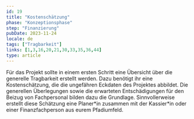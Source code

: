 ```yaml
---
id: 19
title: "Kostenschätzung"
phase: "Konzeptionsphase"
step: "Finanzierung"
pubDate: 2023-11-24
locale: de
tags: ["Tragbarkeit"]
links: [1,3,16,20,21,30,33,35,36,44]
type: article
---
```


Für das Projekt sollte in einem ersten Schritt eine Übersicht über die generelle Tragbarkeit erstellt werden. Dazu benötigt ihr eine Kostenschätzung, die die ungefähren Eckdaten des Projektes abbildet. Die generellen Überlegungen sowie die erwarteten Entschädigungen für den Beizug von Fachpersonal bilden dazu die Grundlage. Sinnvollerweise erstellt diese Schätzung eine Planer\*in zusammen mit der Kassier\*in oder einer Finanzfachperson aus eurem Pfadiumfeld. 
